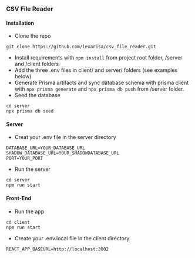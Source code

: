 ### CSV File Reader

#### Installation


- Clone the repo

```
git clone https://github.com/lexarisa/csv_file_reader.git

```

- Install requirements with ```npm install``` from project root folder, /server and /client folders
- Add the three .env files in client/ and server/ folders (see examples below)
- Generate Prisma artifacts and sync database schema with prisma client with ``` npx prisma generate ``` and ``` npx prisma db push ``` from /server folder.
- Seed the database 

```
cd server
npx prisma db seed

```

#### Server

- Creat your .env file in the server directory
```
DATABASE_URL=YOUR_DATABASE_URL
SHADOW_DATABASE_URL=YOUR_SHADOWDATABASE_URL
PORT=YOUR_PORT
```

- Run the server
```
cd server
npm run start
```


#### Front-End 

- Run the app
```
cd client
npm run start

```
- Create your .env.local file in the client directory

```
REACT_APP_BASEURL=http://localhost:3002

```

